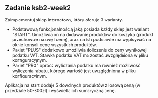 ## Zadanie ksb2-week2

Zaimplementuj sklep internetowy, który oferuje 3 warianty.
- Podstawową funkcjonalnością jaką posiada każdy sklep jest wariant "START". Umożliwia on na dodawanie produktów do koszyka (produkt przechowuje nazwę i cenę), oraz na ich podstawie ma wypisywać na oknie konsoli cenę wszystkich produktów.
- Pakiet "PLUS" dodatkowo umożliwia doliczenie do ceny wynikowej podatku VAT. Stawka podatku VAT ma zostać uwzględniona w pliku konfiguracyjnym.
- Pakiet "PRO" oprócz wyliczania podatku ma również możliwość wyliczenia rabatu, którego wartość jest uwzględniona w pliku konfiguracyjnym.

Aplikacja na start dodaje 5 dowolnych produktów z losową ceną (w przedziale 50-300zł) i wyświetla ich sumaryczną cenę.